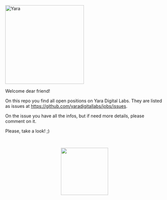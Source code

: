 <img src="https://www.yara.com/siteassets/news-and-media/knowledge_grows_for_a4.png" height="250" alt="Yara" />
<br/>

Welcome dear friend!

On this repo you find all open positions on Yara Digital Labs. They are listed as issues at https://github.com/yaradigitallabs/jobs/issues.

On the issue you have all the infos, but if need more details, please comment on it.

Please, take a look! ;)

<br/>

<p align="center">
<img src="https://s15.postimg.cc/nsk5hacm3/Captura_de_Tela_2018-08-21_a_s_22.38.19.png" width="150"/>
  </p>
